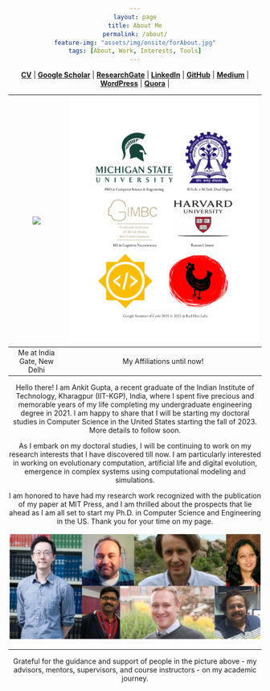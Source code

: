 ```yaml
---
layout: page
title: About Me
permalink: /about/
feature-img: "assets/img/onsite/forAbout.jpg"
tags: [About, Work, Interests, Tools]
---
```


<head> 
        <style> 
            body { 
                text-align:center; 
            }
        </style> 

</head> 


<a href="https://drive.google.com/file/d/1qWQPeSe87NtBtQFIzuV-qryfchyZ_BA6/view?usp=sharing" target="_blank"><b>CV</b></a> | <a href="https://scholar.google.com/citations?user=FTCbGjoAAAAJ&hl=en" target="_blank"><b>Google Scholar</b></a> | <a href="https://www.researchgate.net/profile/Ankit_Gupta93" target="_blank"><b>ResearchGate</b></a> | <a href="https://www.linkedin.com/in/ankiitgupta7/" target="_blank"><b>LinkedIn</b></a> | <a href="https://github.com/ankiitgupta7" target="_blank"><b>GitHub</b></a> | <a href="https://medium.com/@ankiitgupta7" target="_blank"><b>Medium</b></a> | <a href="https://ankiitgupta7.wordpress.com/" target="_blank"><b>WordPress</b></a> | <a href="https://www.quora.com/profile/Ankit-Gupta-1695" target="_blank"><b>Quora</b></a> |

![](https://avatars3.githubusercontent.com/u/25341569?s=460&u=295da8eee2df232778c0b6c18fef0828a2137e01&v=4)  |  ![](https://raw.githubusercontent.com/ankiitgupta7/ankiitgupta7.github.io/master/assets/img/onsite/affiliations2023.jpg)
:-------------------------:|:-------------------------:
Me at India Gate, New Delhi             |   My Affiliations until now!



Hello there! I am Ankit Gupta, a recent graduate of the Indian Institute of Technology, Kharagpur (IIT-KGP), India, where I spent five precious and memorable years of my life completing my undergraduate engineering degree in 2021. I am happy to share that I will be starting my doctoral studies in Computer Science in the United States starting the fall of 2023. More details to follow soon.

As I embark on my doctoral studies, I will be continuing to work on my research interests that I have discovered till now. I am particularly interested in working on evolutionary computation, artificial life and digital evolution, emergence in complex systems using computational modeling and simulations.

I am honored to have had my research work recognized with the publication of my paper at MIT Press, and I am thrilled about the prospects that lie ahead as I am all set to start my Ph.D. in Computer Science and Engineering in the US. Thank you for your time on my page.

![](https://raw.githubusercontent.com/ankiitgupta7/ankiitgupta7.github.io/6ab7d7873912e3f7279bb08cef031655bfd24cef/assets/img/onsite/mentors.png)

-------------------------
Grateful for the guidance and support of people in the picture above - my advisors, mentors, supervisors, and course instructors - on my academic journey.